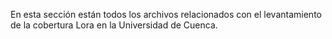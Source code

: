 En esta sección están todos los archivos relacionados con el levantamiento de la cobertura Lora en la Universidad de Cuenca.
